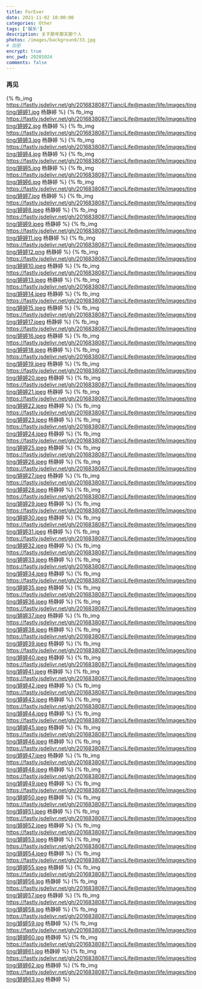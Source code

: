 ```yaml
---
title: ForEver
date: 2021-11-02 18:00:00
categories: Other
tags: ['娱乐'] 
description: 关于那年那天那个人
photos: /images/background/33.jpg
# 加密
encrypt: true 
enc_pwd: 20201024
comments: false
---
```

### 再见
<!-- more -->
{% fb_img https://fastly.jsdelivr.net/gh/2016838087/TianciLife@master/life/images/tingting/婷婷1.jpg 杨静婷 %}
{% fb_img https://fastly.jsdelivr.net/gh/2016838087/TianciLife@master/life/images/tingting/婷婷2.jpg 杨静婷 %}
{% fb_img https://fastly.jsdelivr.net/gh/2016838087/TianciLife@master/life/images/tingting/婷婷3.jpg 杨静婷 %}
{% fb_img https://fastly.jsdelivr.net/gh/2016838087/TianciLife@master/life/images/tingting/婷婷4.jpg 杨静婷 %}
{% fb_img https://fastly.jsdelivr.net/gh/2016838087/TianciLife@master/life/images/tingting/婷婷5.jpg 杨静婷 %}
{% fb_img https://fastly.jsdelivr.net/gh/2016838087/TianciLife@master/life/images/tingting/婷婷6.jpg 杨静婷 %}
{% fb_img https://fastly.jsdelivr.net/gh/2016838087/TianciLife@master/life/images/tingting/婷婷7.jpg 杨静婷 %}
{% fb_img https://fastly.jsdelivr.net/gh/2016838087/TianciLife@master/life/images/tingting/婷婷8.jpeg 杨静婷 %}
{% fb_img https://fastly.jsdelivr.net/gh/2016838087/TianciLife@master/life/images/tingting/婷婷9.jpeg 杨静婷 %}
{% fb_img https://fastly.jsdelivr.net/gh/2016838087/TianciLife@master/life/images/tingting/婷婷11.jpg 杨静婷 %}
{% fb_img https://fastly.jsdelivr.net/gh/2016838087/TianciLife@master/life/images/tingting/婷婷12.png 杨静婷 %}
{% fb_img https://fastly.jsdelivr.net/gh/2016838087/TianciLife@master/life/images/tingting/婷婷10.jpeg 杨静婷 %}
{% fb_img https://fastly.jsdelivr.net/gh/2016838087/TianciLife@master/life/images/tingting/婷婷13.jpeg 杨静婷 %}
{% fb_img https://fastly.jsdelivr.net/gh/2016838087/TianciLife@master/life/images/tingting/婷婷14.jpeg 杨静婷 %}
{% fb_img https://fastly.jsdelivr.net/gh/2016838087/TianciLife@master/life/images/tingting/婷婷15.jpeg 杨静婷 %}
{% fb_img https://fastly.jsdelivr.net/gh/2016838087/TianciLife@master/life/images/tingting/婷婷17.jpeg 杨静婷 %}
{% fb_img https://fastly.jsdelivr.net/gh/2016838087/TianciLife@master/life/images/tingting/婷婷16.jpeg 杨静婷 %}
{% fb_img https://fastly.jsdelivr.net/gh/2016838087/TianciLife@master/life/images/tingting/婷婷18.jpeg 杨静婷 %}
{% fb_img https://fastly.jsdelivr.net/gh/2016838087/TianciLife@master/life/images/tingting/婷婷19.jpeg 杨静婷 %}
{% fb_img https://fastly.jsdelivr.net/gh/2016838087/TianciLife@master/life/images/tingting/婷婷20.jpeg 杨静婷 %}
{% fb_img https://fastly.jsdelivr.net/gh/2016838087/TianciLife@master/life/images/tingting/婷婷21.jpeg 杨静婷 %}
{% fb_img https://fastly.jsdelivr.net/gh/2016838087/TianciLife@master/life/images/tingting/婷婷22.jpeg 杨静婷 %}
{% fb_img https://fastly.jsdelivr.net/gh/2016838087/TianciLife@master/life/images/tingting/婷婷23.jpeg 杨静婷 %}
{% fb_img https://fastly.jsdelivr.net/gh/2016838087/TianciLife@master/life/images/tingting/婷婷24.jpeg 杨静婷 %}
{% fb_img https://fastly.jsdelivr.net/gh/2016838087/TianciLife@master/life/images/tingting/婷婷25.jpeg 杨静婷 %}
{% fb_img https://fastly.jsdelivr.net/gh/2016838087/TianciLife@master/life/images/tingting/婷婷26.jpeg 杨静婷 %}
{% fb_img https://fastly.jsdelivr.net/gh/2016838087/TianciLife@master/life/images/tingting/婷婷27.jpeg 杨静婷 %}
{% fb_img https://fastly.jsdelivr.net/gh/2016838087/TianciLife@master/life/images/tingting/婷婷28.jpeg 杨静婷 %}
{% fb_img https://fastly.jsdelivr.net/gh/2016838087/TianciLife@master/life/images/tingting/婷婷29.jpeg 杨静婷 %}
{% fb_img https://fastly.jsdelivr.net/gh/2016838087/TianciLife@master/life/images/tingting/婷婷30.jpeg 杨静婷 %}
{% fb_img https://fastly.jsdelivr.net/gh/2016838087/TianciLife@master/life/images/tingting/婷婷31.jpeg 杨静婷 %}
{% fb_img https://fastly.jsdelivr.net/gh/2016838087/TianciLife@master/life/images/tingting/婷婷32.jpeg 杨静婷 %}
{% fb_img https://fastly.jsdelivr.net/gh/2016838087/TianciLife@master/life/images/tingting/婷婷33.jpeg 杨静婷 %}
{% fb_img https://fastly.jsdelivr.net/gh/2016838087/TianciLife@master/life/images/tingting/婷婷34.jpeg 杨静婷 %}
{% fb_img https://fastly.jsdelivr.net/gh/2016838087/TianciLife@master/life/images/tingting/婷婷35.jpeg 杨静婷 %}
{% fb_img https://fastly.jsdelivr.net/gh/2016838087/TianciLife@master/life/images/tingting/婷婷36.jpeg 杨静婷 %}
{% fb_img https://fastly.jsdelivr.net/gh/2016838087/TianciLife@master/life/images/tingting/婷婷37.jpeg 杨静婷 %}
{% fb_img https://fastly.jsdelivr.net/gh/2016838087/TianciLife@master/life/images/tingting/婷婷38.jpeg 杨静婷 %}
{% fb_img https://fastly.jsdelivr.net/gh/2016838087/TianciLife@master/life/images/tingting/婷婷39.jpeg 杨静婷 %}
{% fb_img https://fastly.jsdelivr.net/gh/2016838087/TianciLife@master/life/images/tingting/婷婷40.jpeg 杨静婷 %}
{% fb_img https://fastly.jsdelivr.net/gh/2016838087/TianciLife@master/life/images/tingting/婷婷41.jpeg 杨静婷 %}
{% fb_img https://fastly.jsdelivr.net/gh/2016838087/TianciLife@master/life/images/tingting/婷婷42.jpeg 杨静婷 %}
{% fb_img https://fastly.jsdelivr.net/gh/2016838087/TianciLife@master/life/images/tingting/婷婷43.jpeg 杨静婷 %}
{% fb_img https://fastly.jsdelivr.net/gh/2016838087/TianciLife@master/life/images/tingting/婷婷44.jpeg 杨静婷 %}
{% fb_img https://fastly.jsdelivr.net/gh/2016838087/TianciLife@master/life/images/tingting/婷婷45.jpeg 杨静婷 %}
{% fb_img https://fastly.jsdelivr.net/gh/2016838087/TianciLife@master/life/images/tingting/婷婷46.jpeg 杨静婷 %}
{% fb_img https://fastly.jsdelivr.net/gh/2016838087/TianciLife@master/life/images/tingting/婷婷47.jpeg 杨静婷 %}
{% fb_img https://fastly.jsdelivr.net/gh/2016838087/TianciLife@master/life/images/tingting/婷婷48.jpeg 杨静婷 %}
{% fb_img https://fastly.jsdelivr.net/gh/2016838087/TianciLife@master/life/images/tingting/婷婷49.jpeg 杨静婷 %}
{% fb_img https://fastly.jsdelivr.net/gh/2016838087/TianciLife@master/life/images/tingting/婷婷50.jpeg 杨静婷 %}
{% fb_img https://fastly.jsdelivr.net/gh/2016838087/TianciLife@master/life/images/tingting/婷婷51.jpeg 杨静婷 %}
{% fb_img https://fastly.jsdelivr.net/gh/2016838087/TianciLife@master/life/images/tingting/婷婷52.jpeg 杨静婷 %}
{% fb_img https://fastly.jsdelivr.net/gh/2016838087/TianciLife@master/life/images/tingting/婷婷53.jpeg 杨静婷 %}
{% fb_img https://fastly.jsdelivr.net/gh/2016838087/TianciLife@master/life/images/tingting/婷婷54.jpeg 杨静婷 %}
{% fb_img https://fastly.jsdelivr.net/gh/2016838087/TianciLife@master/life/images/tingting/婷婷55.jpeg 杨静婷 %}
{% fb_img https://fastly.jsdelivr.net/gh/2016838087/TianciLife@master/life/images/tingting/婷婷56.jpg 杨静婷 %}
{% fb_img https://fastly.jsdelivr.net/gh/2016838087/TianciLife@master/life/images/tingting/婷婷57.jpeg 杨静婷 %}
{% fb_img https://fastly.jsdelivr.net/gh/2016838087/TianciLife@master/life/images/tingting/婷婷58.jpg 杨静婷 %}
{% fb_img https://fastly.jsdelivr.net/gh/2016838087/TianciLife@master/life/images/tingting/婷婷59.jpg 杨静婷 %}
{% fb_img https://fastly.jsdelivr.net/gh/2016838087/TianciLife@master/life/images/tingting/婷婷60.jpg 杨静婷 %}
{% fb_img https://fastly.jsdelivr.net/gh/2016838087/TianciLife@master/life/images/tingting/婷婷61.jpg 杨静婷 %}
{% fb_img https://fastly.jsdelivr.net/gh/2016838087/TianciLife@master/life/images/tingting/婷婷62.jpg 杨静婷 %}
{% fb_img https://fastly.jsdelivr.net/gh/2016838087/TianciLife@master/life/images/tingting/婷婷63.jpg 杨静婷 %}